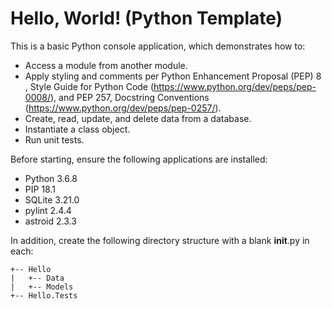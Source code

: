 # Hello, World! (Python Template)

This is a basic Python console application, which demonstrates how to:

- Access a module from another module.
- Apply styling and comments per Python Enhancement Proposal (PEP) 8 , Style Guide for Python Code (https://www.python.org/dev/peps/pep-0008/), and PEP 257, Docstring Conventions (https://www.python.org/dev/peps/pep-0257/).
- Create, read, update, and delete data from a database.
- Instantiate a class object.
- Run unit tests.

Before starting, ensure the following applications are installed:
- Python 3.6.8
- PIP 18.1
- SQLite 3.21.0
- pylint 2.4.4
- astroid 2.3.3

In addition, create the following directory structure with a blank __init__.py in each:

    +-- Hello
    |   +-- Data
    |   +-- Models
    +-- Hello.Tests

